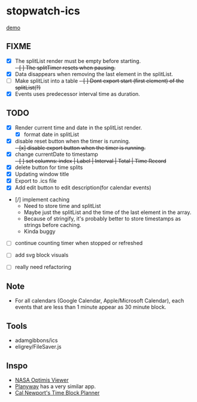 # stopwatch-ics

[demo](https://gateway.pinata.cloud/ipfs/QmeKfJkcFPSJyt5hkDTJA5nNRzQRmvd3xYNe2vyzG7wm2d/)

## FIXME

- [x] The splitList render must be empty before starting.\
       ~~- [ ] The splitTimer resets when pausing.~~
- [x] Data disappears when removing the last element in the splitList.
- [ ] Make splitList into a table
      ~~- [ ] Dont export start (first element) of the splitList(?)~~
- [x] Events uses predecessor interval time as duration.

## TODO

- [x] Render current time and date in the splitList render.
  - [x] format date in splitList
- [x] disable reset button when the timer is running.\
       ~~- [x] disable export button when the timer is running.~~
- [x] change currentDate to timestamp\
       ~~- [ ] set columns: index | Label | Interval | Total | Time Record~~
- [x] delete button for time splits
- [x] Updating window title
- [x] Export to .ics file
- [x] Add edit button to edit description(for calendar events)

- [/] implement caching
  - Need to store time and splitList
  - Maybe just the splitList and the time of the last element in the array.
  - Because of stringify, it's probably better to store timestamps as strings before caching.
  - Kinda buggy
- [ ] continue counting timer when stopped or refreshed


- [ ] add svg block visuals
- [ ] really need refactoring

## Note

- For all calendars (Google Calendar, Apple/Microsoft Calendar), each events that are less than 1 minute appear as 30 minute block.

## Tools

- adamgibbons/ics
- eligrey/FileSaver.js

## Inspo

- [NASA Optimis Viewer](https://imgur.com/a/7PdIuWE)
- [Planyway](https://planyway.com/help/features/time-tracking#two-views-calendar-and-list) has a very similar app.
- [Cal Newport's Time Block Planner](https://www.timeblockplanner.com/)
